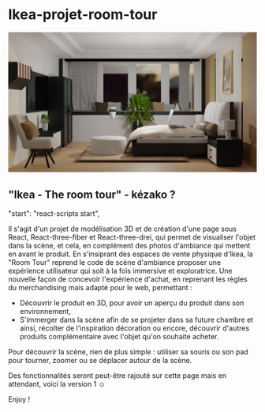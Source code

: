 # Ikea-projet-room-tour

![My Image](image2.jpg)


## "Ikea - The room tour" - kézako ? 
"start": "react-scripts start",

Il s'agit d'un projet de modélisation 3D et de création d'une page sous React, React-three-fiber et React-three-drei, qui permet de visualiser l'objet dans la scène, et cela, en complément des photos d'ambiance qui mettent en avant le produit. En s'insiprant des espaces de vente physique d'Ikea, la "Room Tour" reprend le code de scène d'ambiance proposer une expérience utilisateur qui soit à la fois immersive et exploratrice. Une nouvelle façon de concevoir l'expérience d'achat, en reprenant les règles du merchandising mais adapté pour le web, permettant :

- Découvrir le produit en 3D, pour avoir un aperçu du produit dans son environnement,
- S'immerger dans la scène afin de se projeter dans sa future chambre et ainsi, récolter de l'inspiration décoration ou encore, découvrir d'autres produits complémentaire avec l'objet qu'on souhaite acheter.

Pour découvrir la scène, rien de plus simple : utiliser sa souris ou son pad pour tourner, zoomer ou se déplacer autour de la scène. 

Des fonctionnalités seront peut-être rajouté sur cette page mais en attendant, voici la version 1 ☺️

Enjoy !

